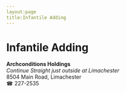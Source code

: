 ```yaml
---
layout:page
title:Infantile Adding
---
```

# Infantile Adding

**Archconditions Holdings**  
_Continue Straight just outside at Limachester_  
8504 Main Road, Limachester  
☎ 227-2535



